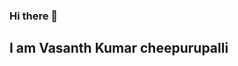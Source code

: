 ### Hi there 👋
## I am Vasanth Kumar cheepurupalli
<!---
<style>
.row {
  display: flex;
}

.column {
  flex: 33.33%;
  padding: 5px;
}
</style>

# Florin Pop youtube project

<div class="row">
<div class ="column">

### index
<img src="images/10p/main.png" style="width:100%;">
</div>
<div class="column">

### Github Profile
<img src="images/10p/gitprofile.png" style="width:100%;" >
</div>
<div class="column">

### Movies Search

<img src="images/10p/movies.jpg" style="width:100%;" >
</div>
</div>
<br/>
<div class="row">
<div class ="column">

### Notes
<img src="images/10p/notes.png" style="width:100%;">
</div>
<div class="column">

### Quiz
<img src="images/10p/quiz.png" style="width:100%;" >
</div>
<div class="column">

### Recipe Search

<img src="images/10p/recipes.png" style="width:100%;" >
</div>
</div>
<br/>
<div class="row">
<div class ="column">

### Timer
<img src="images/10p/timer.jpg" style="width:100%;">
</div>
<div class="column">

### Todos
<img src="images/10p/todos.png" style="width:100%;" >
</div>
<div class="column">

### Heart Rain

<img src="images/heartrain.png" style="width:100%;" >
</div>
</div>
<br/>



# Flutter 
<div class="row">
<div class ="column">

### 8 ball

<img src="images/flutter/8-ball-flutter-gif.gif" style="width:100%;height:600px">
</div>
<div class="column">

### Dice demo
<img src="images/flutter/dicee-demo.gif" style="width:100%;height:600px" >
</div>
</div>



## currently working on Pomodoro App 

<img src="images/pomodoro.png">

## subscribe to my Youtube Channel

<img src="images/youtube.png">

# React apps

<div class="row">
<div class ="column">

### Flames
<img src="images/flames.png" style="width:100%;">
</div>
<div class="column">

### decide anything
<img src="images/decide1.png" style="width:100%;" >
</div>
<div class="column">

### 2

<img src="images/decide2.png" style="width:100%;" >
</div>
</div>
<br/>

--->



